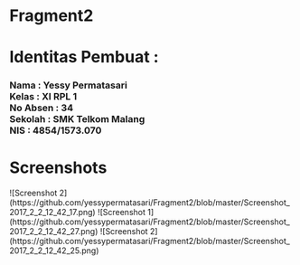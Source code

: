 # Fragment2
<h1>Identitas Pembuat : </h1>
<h3>Nama      : Yessy Permatasari
<br>Kelas     : XI RPL 1
<br>No Absen  : 34
<br>Sekolah   : SMK Telkom Malang
<br>NIS       : 4854/1573.070 </h3>
<h1>Screenshots</h1>
![Screenshot 2](https://github.com/yessypermatasari/Fragment2/blob/master/Screenshot_2017_2_2_12_42_17.png)
![Screenshot 1](https://github.com/yessypermatasari/Fragment2/blob/master/Screenshot_2017_2_2_12_42_27.png)
![Screenshot 2](https://github.com/yessypermatasari/Fragment2/blob/master/Screenshot_2017_2_2_12_42_25.png)
